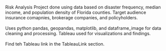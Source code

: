 Risk Analysis Project done using data based on disaster frequency, median income, and population density of Florida counties. Target audience insurance comapnies, brokerage companies, and policyholders. <br> <br>
Uses python pandas, geopandas, matplotlib, and dataframe_image for data cleaning and processing. Tableau used for visualizations and findings. <br> <br>
Find teh Tableau link in the TableauLink section.
